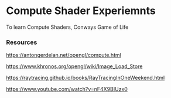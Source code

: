 # Compute Shader Experiemnts

To learn Compute Shaders, Conways Game of Life

### Resources


https://antongerdelan.net/opengl/compute.html

https://www.khronos.org/opengl/wiki/Image_Load_Store

https://raytracing.github.io/books/RayTracingInOneWeekend.html

https://www.youtube.com/watch?v=nF4X9BIUzx0
